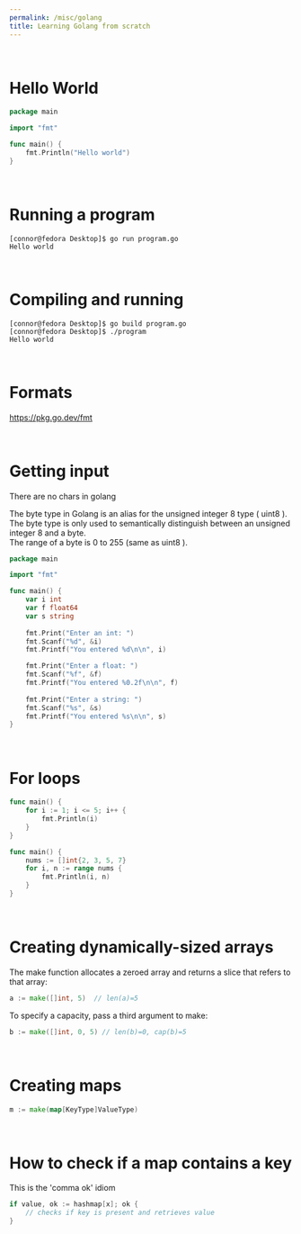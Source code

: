 ```yaml
---
permalink: /misc/golang
title: Learning Golang from scratch
---
```



<br>


# Hello World

```go
package main

import "fmt"

func main() {
	fmt.Println("Hello world")
}
```

<br>

# Running a program

```
[connor@fedora Desktop]$ go run program.go
Hello world
```

<br>

# Compiling and running

```
[connor@fedora Desktop]$ go build program.go
[connor@fedora Desktop]$ ./program 
Hello world
```

<br>

# Formats

<https://pkg.go.dev/fmt>

<br>

# Getting input 

There are no chars in golang<br>

The byte type in Golang is an alias for the unsigned integer 8 type ( uint8 ). <br>
The byte type is only used to semantically distinguish between an unsigned integer 8 and a byte. <br>
The range of a byte is 0 to 255 (same as uint8 ).

```go
package main

import "fmt"

func main() {
    var i int
    var f float64
    var s string
    
    fmt.Print("Enter an int: ") 
    fmt.Scanf("%d", &i)
    fmt.Printf("You entered %d\n\n", i)

    fmt.Print("Enter a float: ")
    fmt.Scanf("%f", &f)
    fmt.Printf("You entered %0.2f\n\n", f)
    
    fmt.Print("Enter a string: ")
    fmt.Scanf("%s", &s)
    fmt.Printf("You entered %s\n\n", s)
}
```

<br>

# For loops

```go
func main() {
    for i := 1; i <= 5; i++ {
        fmt.Println(i)
    }
}
```

```go
func main() {
    nums := []int{2, 3, 5, 7}
    for i, n := range nums {
        fmt.Println(i, n)
    }
}
```

<br>

# Creating dynamically-sized arrays

The make function allocates a zeroed array and returns a slice that refers to that array: <br>
```go
a := make([]int, 5)  // len(a)=5
```

To specify a capacity, pass a third argument to make:<br>
```go
b := make([]int, 0, 5) // len(b)=0, cap(b)=5
```

<br>

# Creating maps

```go
m := make(map[KeyType]ValueType)
```

<br>

# How to check if a map contains a key

This is the 'comma ok' idiom

```go
if value, ok := hashmap[x]; ok {
	// checks if key is present and retrieves value
}
```
